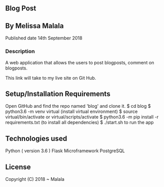 ## Blog Post

## By Melissa Malala
Published date 14th September 2018

### Description
A web application that allows the users to post blogposts, comment on blogposts. 

This link will take to my live site on Git Hub.

## Setup/Installation Requirements
Open GitHub and find the repo named 'blog' and clone it. 
$ cd blog
$ python3.6 -m venv virtual (install virtual environment)
$ source virtual/bin/activate or virtual/scripts/activate
$ python3.6 -m pip install -r requirements.txt (to install all dependencies)
$ ./start.sh to run the app

## Technologies used
Python ( version 3.6 )
Flask Microframework
PostgreSQL

## License 
Copyright (C) 2018 ~ Malala